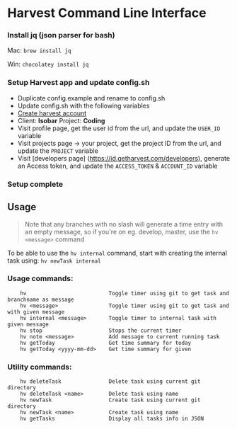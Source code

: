 # Harvest Command Line Interface

### Install jq (json parser for bash)
Mac: `brew install jq`

Win: `chocolatey install jq`

### Setup Harvest app and update config.sh
- Duplicate config.example and rename to config.sh
- Update config.sh with the following variables
- [Create harvest account](https://www.getharvest.com/signup)
- Client: **Isobar** Project: **Coding**
- Visit profile page, get the user id from the url, and update the ```USER_ID``` variable
- Visit projects page -> your project, get the project ID from the url, and update the ``PROJECT`` variable
- Visit [developers page] (https://id.getharvest.com/developers), generate an Access token, and update the ```ACCESS_TOKEN``` & ``` ACCOUNT_ID ``` variable

### Setup complete

## Usage
>Note that any branches with no slash will generate a time entry with an empty message, so if you're on eg. develop, master, use the `hv <message>` command

To be able to use the `hv internal` command, start with creating the internal task using:
`hv newTask internal`


### Usage commands:

        hv                          Toggle timer using git to get task and branchname as message
        hv <message>                Toggle timer using git to get task and with given message
        hv internal <message>       Toggle timer to internal task with given message
        hv stop                     Stops the current timer
        hv note <message>           Add message to current running task
        hv getToday                 Get time summary for today
        hv getToday <yyyy-mm-dd>    Get time summary for given

### Utility commands:

        hv deleteTask               Delete task using current git directory
        hv deleteTask <name>        Delete task using name
        hv newTask                  Create task using current git directory
        hv newTask <name>           Create task using name
        hv getTasks                 Display all tasks info in JSON